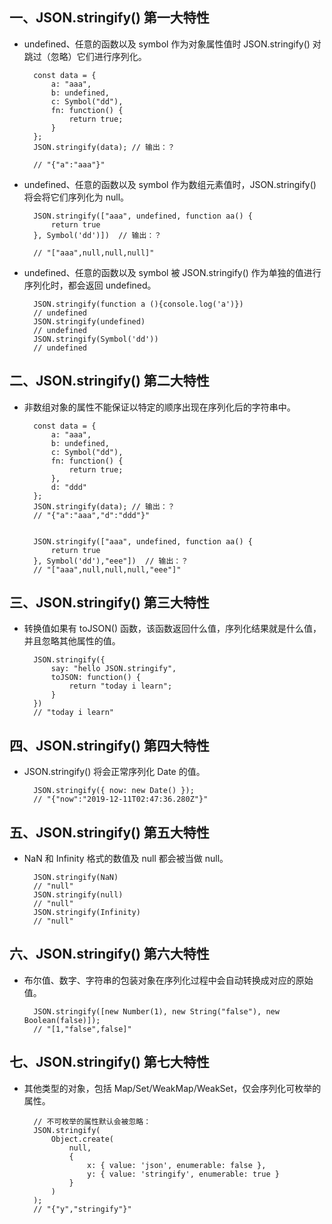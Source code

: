 ## 一、JSON.stringify() 第一大特性
* undefined、任意的函数以及 symbol 作为对象属性值时 JSON.stringify() 对跳过（忽略）它们进行序列化。

        const data = {
            a: "aaa",
            b: undefined,
            c: Symbol("dd"),
            fn: function() {
                return true;
            }
        };
        JSON.stringify(data); // 输出：？

        // "{"a":"aaa"}"
* undefined、任意的函数以及 symbol 作为数组元素值时，JSON.stringify() 将会将它们序列化为 null。

        JSON.stringify(["aaa", undefined, function aa() {
            return true
        }, Symbol('dd')])  // 输出：？

        // "["aaa",null,null,null]"
* undefined、任意的函数以及 symbol 被 JSON.stringify() 作为单独的值进行序列化时，都会返回 undefined。

        JSON.stringify(function a (){console.log('a')})
        // undefined
        JSON.stringify(undefined)
        // undefined
        JSON.stringify(Symbol('dd'))
        // undefined
## 二、JSON.stringify() 第二大特性
* 非数组对象的属性不能保证以特定的顺序出现在序列化后的字符串中。

        const data = {
            a: "aaa",
            b: undefined,
            c: Symbol("dd"),
            fn: function() {
                return true;
            },
            d: "ddd"
        };
        JSON.stringify(data); // 输出：？
        // "{"a":"aaa","d":"ddd"}"


        JSON.stringify(["aaa", undefined, function aa() {
            return true
        }, Symbol('dd'),"eee"])  // 输出：？
        // "["aaa",null,null,null,"eee"]"
## 三、JSON.stringify() 第三大特性
* 转换值如果有 toJSON() 函数，该函数返回什么值，序列化结果就是什么值，并且忽略其他属性的值。

        JSON.stringify({
            say: "hello JSON.stringify",
            toJSON: function() {
                return "today i learn";
            }
        })
        // "today i learn"
## 四、JSON.stringify() 第四大特性
* JSON.stringify() 将会正常序列化 Date 的值。

        JSON.stringify({ now: new Date() });
        // "{"now":"2019-12-11T02:47:36.280Z"}"
## 五、JSON.stringify() 第五大特性
* NaN 和 Infinity 格式的数值及 null 都会被当做 null。

        JSON.stringify(NaN)
        // "null"
        JSON.stringify(null)
        // "null"
        JSON.stringify(Infinity)
        // "null"
## 六、JSON.stringify() 第六大特性
* 布尔值、数字、字符串的包装对象在序列化过程中会自动转换成对应的原始值。

        JSON.stringify([new Number(1), new String("false"), new Boolean(false)]);
        // "[1,"false",false]"
## 七、JSON.stringify() 第七大特性
* 其他类型的对象，包括 Map/Set/WeakMap/WeakSet，仅会序列化可枚举的属性。

        // 不可枚举的属性默认会被忽略：
        JSON.stringify(
            Object.create(
                null,
                {
                    x: { value: 'json', enumerable: false },
                    y: { value: 'stringify', enumerable: true }
                }
            )
        );
        // "{"y","stringify"}"